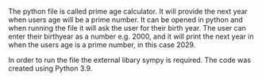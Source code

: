 The python file is called prime age calculator. 
It will provide the next year when users age will be a prime number.
It can be opened in python and when running the file it will ask the user for their birth year. 
The user can enter their birthyear as a number e.g. 2000, 
and it will print the next year in when the users age is a prime number, in this case 2029.

In order to run the file the external libary sympy is required.
The code was created using Python 3.9.
